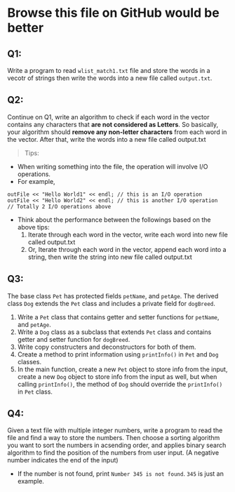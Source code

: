 # Browse this file on GitHub would be better

## Q1:
Write a program to read `wlist_match1.txt` file and store the words in a vecotr of strings then write the words into a new file called `output.txt`.

## Q2:
Continue on Q1, write an algorithm to check if each word in the vector contains any characters that **are not considered as Letters**.
So basically, your algorithm should **remove any non-letter characters** from each word in the vector.
After that, write the words into a new file called output.txt

> Tips: 
* When writing something into the file, the operation will involve I/O operations.
* For example,

```
outFile << "Hello World1" << endl; // this is an I/O operation
outFile << "Hello World2" << endl; // this is another I/O operation
// Totally 2 I/O operations above
```

* Think about the performance between the followings based on the above tips:
  1. Iterate through each word in the vector, write each word into new file called output.txt
  2. Or, Iterate through each word in the vector, append each word into a string, then write the string into new file called output.txt

## Q3:
The base class `Pet` has protected fields `petName`, and `petAge`. The derived class `Dog` extends the `Pet` class and includes a private field for `dogBreed`.

1. Write a `Pet` class that contains getter and setter functions for `petName`, and `petAge`.
2. Write a `Dog` class as a subclass that extends `Pet` class and contains getter and setter function for `dogBreed`.
3. Write copy constructers and deconstructors for both of them.
4. Create a method to print information using `printInfo()` in `Pet` and `Dog` classes.
5. In the main function, create a new `Pet` object to store info from the input, create a new `Dog` object to store info from the input as well, but when calling `printInfo()`, the method of `Dog` should override the `printInfo()` in `Pet` class.

## Q4:
Given a text file with multiple integer numbers, write a program to read the file and find a way to store the numbers. Then choose a sorting algorithm you want to sort the numbers in acsending order, and applies binary search algorithm to find the position of the numbers from user input. (A negative number indicates the end of the input)

* If the number is not found, print `Number 345 is not found`. `345` is just an example.
